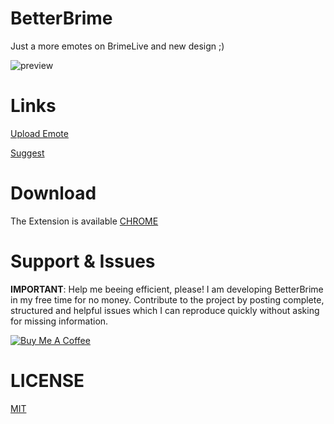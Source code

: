 # BetterBrime
Just a more emotes on BrimeLive and new design ;)

![preview](https://i.imgur.com/0W7QG5S.png)

# Links

[Upload Emote](https://4uss.cyou/upload-emote)

[Suggest](https://4uss.cyou/propozycje)

# Download
 
 The Extension is available [CHROME](https://chrome.google.com/webstore/detail/aklnceehjhihdljbcajhdiehaphlafjl)

# Support & Issues
<b>IMPORTANT</b>: Help me beeing efficient, please! I am developing BetterBrime in my free time for no money. Contribute to the project by posting complete, structured and helpful issues which I can reproduce quickly without asking for missing information.

<a href="https://www.buymeacoffee.com/3xanax" target="_blank"><img src="https://i.imgur.com/D4cMvm7.png" alt="Buy Me A Coffee"></a>

# LICENSE
[MIT](https://github.com/anKordii/BetterBrime/blob/main/LICENSE)
